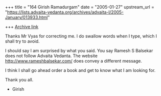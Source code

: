 +++
title = "164 Girish Ramadurgam"
date = "2005-01-27"
upstream_url = "https://lists.advaita-vedanta.org/archives/advaita-l/2005-January/013933.html"

+++
[Archive link](https://lists.advaita-vedanta.org/archives/advaita-l/2005-January/013933.html)

Thanks Mr Vyas for correcting me. I do swallow words when I type, which I
shall try to avoid.

I should say I am surprised by what you said. You say Ramesh S Balsekar does
not follow Advaita Vedanta. The website http://www.rameshbalsekar.com/ does
convey a different message.

I think I shall go ahead order a book and get to know what I am looking for.

Thank you all.

- Girish



